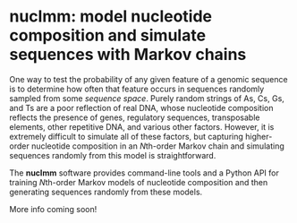 # nuclmm: model nucleotide composition and simulate sequences with Markov chains

One way to test the probability of any given feature of a genomic sequence is to determine how often that feature occurs in sequences randomly sampled from some *sequence space*.
Purely random strings of As, Cs, Gs, and Ts are a poor reflection of real DNA, whose nucleotide composition reflects the presence of genes, regulatory sequences, transposable elements, other repetitive DNA, and various other factors.
However, it is extremely difficult to simulate all of these factors, but capturing higher-order nucleotide composition in an *N*th-order Markov chain and simulating sequences randomly from this model is straightforward.

The **nuclmm** software provides command-line tools and a Python API for training *N*th-order Markov models of nucleotide composition and then generating sequences randomly from these models.

More info coming soon!
